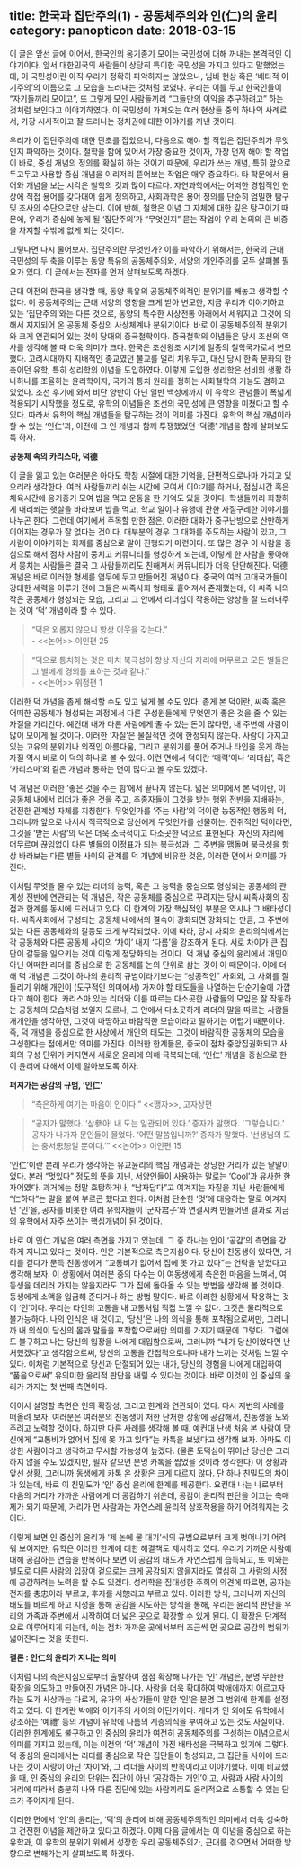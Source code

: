 title: 한국과 집단주의(1) - 공동체주의와 인(仁)의 윤리
category: panopticon
date: 2018-03-15
------------------------------------

이 글은 앞선 글에 이어서, 한국인의 옹기종기 모이는 국민성에 대해 꺼내는 본격적인 이야기이다. 앞서 대한민국의 사람들이 상당히 특이한 국민성을 가지고 있다고 말했었는데, 이 국민성이란 아직 우리가 정확히 파악하지는 않았으나, 님비 현상 혹은 ‘배타적 이기주의’의 이름으로 그 모습을 드러내는 것처럼 보였다. 우리는 이를 두고 한국인들이 “자기들끼리 모이고”, 또 그렇게 모인 사람들끼리 “그들만의 이익을 추구하려고” 하는 것처럼 보인다고 이야기하였다. 이 국민성이 가져오는 여러 현상들 중의 하나의 사례로서, 가장 시사적이고 잘 드러나는 정치권에 대한 이야기를 꺼낸 것이다.

우리가 이 집단주의에 대한 단초를 잡았으니, 다음으로 해야 할 작업은 집단주의가 무엇인지 파악하는 것이다. 철학을 함에 있어서 가장 중요한 것이자, 가장 먼저 해야 할 작업이 바로, 중심 개념의 정의를 확실히 하는 것이기 때문에, 우리가 쓰는 개념, 특히 앞으로 두고두고 사용할 중심 개념을 이리저리 뜯어보는 작업은 매우 중요하다. 타 학문에서 용어와 개념을 보는 시각은 철학의 것과 많이 다르다. 자연과학에서는 어떠한 경험적인 현상에 직접 용어를 갖다대어 쉽게 정의하고, 사회과학은 용어 정의를 단순히 엄밀한 탐구 및 조사의 수단으로만 삼는다. 이에 반해, 철학은 이념 그 자체에 대한 깊은 탐구이기 때문에, 우리가 중심에 놓게 될 ‘집단주의’가 “무엇인지” 묻는 작업이 우리 논의의 큰 비중을 차지할 수밖에 없게 되는 것이다.

그렇다면 다시 물어보자. 집단주의란 무엇인가? 이를 파악하기 위해서는, 한국의 근대 국민성의 두 축을 이루는 동양 특유의 공동체주의와, 서양의 개인주의를 모두 살펴볼 필요가 있다. 이 글에서는 전자를 먼저 살펴보도록 하겠다.

근대 이전의 한국을 생각할 때, 동양 특유의 공동체주의적인 분위기를 빼놓고 생각할 수 없다. 이 공동체주의는 근대 서양의 영향을 크게 받아 변모한, 지금 우리가 이야기하고 있는 ‘집단주의’와는 다른 것으로, 동양의 특수한 사상전통 아래에서 세워지고 그것에 의해서 지지되어 온 공동체 중심의 사상체계나 분위기이다. 바로 이 공동체주의적 분위기와 크게 연관되어 있는 것이 당대의 중국철학이다. 중국철학의 이념들은 당시 조선의 역사를 생각해 볼 때 더욱 의미가 크다. 한국은 조선왕조 시기에 일종의 철학국가로서 변모했다. 고려시대까지 지배적인 종교였던 불교를 멀리 치워두고, 대신 당시 한족 문화의 한 축이던 유학, 특히 성리학의 이념을 도입하였다. 이렇게 도입한 성리학은 선비의 생활 하나하나를 조율하는 윤리학이자, 국가의 통치 원리를 정하는 사회철학의 기능도 겸하고 있었다. 조선 후기에 와서 비단 양반이 아닌 일반 백성에까지 이 유학의 관념들이 폭넓게 적용되기 시작했을 정도로, 유학의 이념들은 조선의 국민성에 큰 영향을 미쳤다고 할 수 있다. 따라서 유학의 핵심 개념들을 탐구하는 것이 의미를 가진다. 유학의 핵심 개념이라 할 수 있는 ‘인仁’과, 이전에 그 인 개념과 함께 투쟁했었던 ‘덕德’ 개념을 함께 살펴보도록 하자.

**공동체 속의 카리스마, 덕德**

이 글을 읽고 있는 여러분은 아마도 학창 시절에 대한 기억을, 단편적으로나마 가지고 있으리라 생각한다. 여러 사람들끼리 쉬는 시간에 모여서 이야기를 하거나, 점심시간 혹은 체육시간에 옹기종기 모여 밥을 먹고 운동을 한 기억도 있을 것이다. 학생들끼리 화창하게 내리쬐는 햇살을 바라보며 밥을 먹고, 학교 일이나 유행에 관한 자질구레한 이야기를 나누곤 한다. 그런데 여기에서 주목할 만한 점은, 이러한 대화가 중구난방으로 산만하게 이어지는 경우가 잘 없다는 것이다. 대부분의 경우 그 대화를 주도하는 사람이 있고, 그 사람이 이야기하는 화제를 중심으로 말이 진행되기 마련이다. 또 많은 경우 이 사람을 중심으로 해서 점차 사람이 뭉치고 커뮤니티를 형성하게 되는데, 이렇게 한 사람을 좋아해서 뭉치는 사람들은 결국 그 사람들끼리도 친해져서 커뮤니티가 더욱 단단해진다. 덕德 개념은 바로 이러한 형세를 염두에 두고 만들어진 개념이다. 중국의 여러 고대국가들이 강대한 세력을 이루기 전에 그들은 씨족사회 형태로 흩어져서 존재했는데, 이 씨족 내의 작은 공동체가 형성되는 모습, 그리고 그 안에서 리더십이 작용하는 양상을 잘 드러내주는 것이 ‘덕’ 개념이라 할 수 있다. 

>“덕은 외롭지 않으니 항상 이웃을 갖는다.” <br>- <<논어>> 이인편 25

>“덕으로 통치하는 것은 마치 북극성이 항상 자신의 자리에 머무르고 모든 별들은 그 별에게 경의를 표하는 것과 같다.” <br>- <<논어>> 위정편 1

이러한 덕 개념을 좁게 해석할 수도 있고 넓게 볼 수도 있다. 좁게 본 덕이란, 씨족 혹은 어떠한 공동체가 형성되는 과정에서 다른 구성원들에게 무엇인가 좋은 것을 줄 수 있는 자질을 가리킨다. 예컨대 내가 다른 사람에게 줄 수 있는 돈이 많다면, 내 주변에 사람이 많이 모이게 될 것이다. 이러한 ‘자질’은 물질적인 것에 한정되지 않는다. 사람이 가지고 있는 고유의 분위기나 외적인 아름다움, 그리고 분위기를 풀어 주거나 타인을 웃게 하는 자질 역시 바로 이 덕의 하나로 볼 수 있다. 이런 면에서 덕이란 ‘매력’이나 ‘리더십’, 혹은 ‘카리스마’와 같은 개념과 통하는 면이 많다고 볼 수도 있겠다.

덕 개념은 이러한 ‘좋은 것을 주는 힘’에서 끝나지 않는다. 넓은 의미에서 본 덕이란, 이 공동체 내에서 리더가 좋은 것을 주고, 추종자들이 그것을 받는 행위 전반을 지배하는, 건전한 관계성 자체를 지칭한다. 무엇인가를 ‘주는 사람’의 덕이란 능동적인 행동의 덕, 그러니까 앞으로 나서서 적극적으로 당신에게 무엇인가를 선물하는, 진취적인 덕이라면, 그것을 ‘받는 사람’의 덕은 더욱 소극적이고 다소곳한 덕으로 표현된다. 자신의 자리에 머무르며 끊임없이 다른 별들의 이정표가 되는 북극성과, 그 주변을 맴돌며 북극성을 항상 바라보는 다른 별들 사이의 관계를 덕 개념에 비유한 것은, 이러한 면에서 의미를 가진다.

이처럼 무엇을 줄 수 있는 리더의 능력, 혹은 그 능력을 중심으로 형성되는 공동체의 관계성 전반에 연관되는 덕 개념은, 작은 공동체를 중심으로 꾸려지는 당시 씨족사회의 장점과 한계를 동시에 드러내고 있다. 이 한계의 가장 핵심적인 부분은 역시나 그 배타성이다. 씨족사회에서 구성되는 공동체 내에서의 결속이 강화되면 강화되는 만큼, 그 주변에 있는 다른 공동체와의 갈등도 크게 부각되었다. 이에 따라, 당시 사회의 윤리의식에서는 각 공동체와 다른 공동체 사이의 ‘차이’ 내지 ‘다름’을 강조하게 된다. 서로 차이가 큰 집단이 갈등을 일으키는 것이 이렇게 정당화되는 것이다. 덕 개념 중심의 윤리에서 개인이 아닌 어떠한 리더를 중심으로 한 공동체를 논의 단위로 삼는 것이 이 때문이다. 이에 더해 덕 개념은 그것이 하나의 윤리적 규범이라기보다는 “성공적인” 사회와, 그 사회를 잘 돌리기 위해 개인이 (도구적인 의미에서) 가져야 할 태도들을 나열하는 단순기술에 가깝다고 해야 한다. 카리스마 있는 리더와 이를 따르는 다소곳한 사람들의 모임은 잘 작동하는 공동체의 모습처럼 보일지 모르나, 그 안에서 다소곳하게 리더의 말을 따르는 사람들 개개인을 생각하면, 그것이 마땅하고 바람직한 모습이라고 말하기는 어렵기 때문이다. 즉, 덕 개념을 중심으로 한 사상에서 개인의 태도는, 그것이 바람직한 공동체의 모습을 구성한다는 점에서만 의미를 가진다. 이러한 한계들은, 중국이 점차 중앙집권화되고 사회의 구성 단위가 커지면서 새로운 윤리에 의해 극복되는데, ‘인仁’ 개념을 중심으로 한 이 윤리에 대해서 이제 알아보도록 하자.


**퍼져가는 공감의 규범, ‘인仁’**

>“측은하게 여기는 마음이 인이다.” <<맹자>>, 고자상편

>“공자가 말했다. ‘삼參아! 내 도는 일관되어 있다.’ 증자가 말했다. ‘그렇습니다.’ 공자가 나가자 문인들이 물었다. ‘어떤 말씀입니까?’ 증자가 말했다. ‘선생님의 도는 충서忠恕일 뿐이다.’” <<논어>> 이인편 15

‘인仁’이란 본래 우리가 생각하는 유교윤리의 핵심 개념과는 상당한 거리가 있는 낱말이었다. 본래 “멋있다” 정도의 뜻을 지닌, 서양인들이 사용하는 말로는 ‘Cool’과 유사한 한자어였다. 과거에는 정말 호탕하거나, “남자답다”고 여겨지는 자질을 지닌 사람들에게 “仁하다”는 말을 붙여 부르곤 했다고 한다. 이처럼 단순한 ‘멋’에 대응하는 말로 여겨지던 ‘인’을, 공자를 비롯한 여러 유학자들이 ‘군자君子’와 연결시켜 만들어낸 결과로 지금의 유학에서 자주 쓰이는 핵심개념이 된 것이다.

바로 이 인仁 개념은 여러 측면을 가지고 있는데, 그 중 하나는 인이 ‘공감’의 측면을 강하게 지니고 있다는 것이다. 인은 기본적으로 측은지심이다. 당신이 친동생이 있다면, 거리를 걷다가 문득 친동생에게 “교통비가 없어서 집에 못 가고 있다”는 연락을 받았다고 생각해 보자. 이 상황에서 여러분 중의 다수는 이 여동생에게 측은한 마음을 느껴서, 여동생을 데리러 가지는 않을지라도 그가 집에 돌아올 수 있는 방법을 생각해 볼 것이다. 동생에게 소액을 입금해 준다거나 하는 방법 말이다. 바로 이러한 상황에서 작용하는 것이 ‘인’이다. 우리는 타인의 고통을 내 고통처럼 직접 느낄 수 없다. 그것은 물리적으로 불가능하다. 나의 인식은 내 것이고, ‘당신’은 나의 의식을 통해 포착됨으로써만, 그러니까 내 의식이 당신의 몸과 말들을 포착함으로써만 의미를 가지기 때문에 그렇다. 그럼에도 불구하고 나는 당신의 입장을 나에게 대입함으로써, 그러니까 “내가 당신이었다면 난처했겠다”고 생각함으로써, 당신의 고통을 간접적으로나마 내가 느끼는 것처럼 느낄 수 있다. 이처럼 기본적으로 당신과 단절되어 있는 내가, 당신의 경험을 나에게 대입하여 “품음으로써” 유의미한 윤리적 판단을 내릴 수 있다는 것이다. 바로 이것이 인 중심의 윤리가 가지는 첫 번째 측면이다.

이어서 설명할 측면은 인의 확장성, 그리고 한계와 연관되어 있다. 다시 저번의 사례를 떠올려 보자. 여러분은 여러분의 친동생이 처한 난처한 상황에 공감해서, 친동생을 도와주려고 노력할 것이다. 하지만 다른 사례를 생각해 볼 때, 예컨대 난생 처음 본 사람이 당신에게 “교통비가 없어서 집에 못 가고 있다”는 카톡을 보냈다고 생각해 보자. 아마도 이상한 사람이라고 생각하고 무시할 가능성이 높겠다. (물론 도덕심이 뛰어난 당신은 그리하지 않을 수도 있겠지만, 필자 같으면 분명 카톡을 씹었을 것이라 생각한다) 이 상황과 앞선 상황, 그러니까 동생에게 카톡 온 상황은 크게 다르지 않다. 단 하나 친밀도의 차이가 있는데, 바로 이 친밀도가 ‘인’ 중심 윤리에 한계를 제공한다. 요컨대 나는 나로부터 마음의 거리가 가까운 사람에게 더 공감하기 쉬운데, 공감이 윤리적 판단을 이끄는 촉매제가 되기 때문에, 거리가 먼 사람과는 자연스레 윤리적 상호작용을 하기 어려워지는 것이다.

이렇게 보면 인 중심의 윤리가 ‘제 논에 물 대기’식의 규범으로부터 크게 벗어나기 어려워 보이지만, 유학은 이러한 한계에 대한 해결책도 제시하고 있다. 우리가 가까운 사람에 대해 공감하는 연습을 반복하다 보면 이 공감의 태도가 자연스럽게 습득되고, 또 이와는 별도로 다른 사람의 입장이 겉으로는 크게 공감되지 않을지라도 열심히 그 사람의 사정에 공감하려는 노력을 할 수도 있겠다. 성리학을 집대성한 주희의 의견에 따르면, 공자는 전자를 충忠이라 부르고, 후자를 서恕라고 부르고 있다. 이러한 방식, 그러니까 자신의 태도를 바르게 하고 지성을 통해 공감을 시도하는 방식을 통해, 우리는 윤리적 판단을 우리의 가족과 주변에서 시작하여 더 넓은 곳으로 확장할 수 있게 된다. 이 확장은 단계적으로 이루어지게 되는데, 이는 점차 가까운 곳에서부터 조금씩 먼 곳으로 공감의 범위가 넓어진다는 것을 뜻한다.

**결론 : 인仁의 윤리가 지니는 의미**

이처럼 나의 측은지심으로부터 출발하여 점점 확장해 나가는 ‘인’ 개념은, 분명 무한한 확장을 의도하고 만들어진 개념은 아니다. 사랑을 더욱 확대하여 박애에까지 이르고자 하는 도가 사상과는 다르게, 유가의 사상가들이 말한 ‘인’은 분명 그 범위에 한계를 설정하고 있다. 이 한계란 박애와 이기주의 사이의 어딘가이다. 게다가 인 외에도 유학에서 강조하는 ‘예禮’ 등의 개념이 유학에 나름의 계층의식을 부여하고 있는 것도 사실이다. 이러한 한계에도 불구하고 인 중심의 윤리가 여전히 공동체주의를 구성하는 이념으로서 의미를 가지고 있는데, 이는 이전의 ‘덕’ 개념이 가진 배타성을 극복하고 있기에 그렇다. 덕 중심의 윤리에서는 리더를 중심으로 작은 집단들이 형성되고, 그 집단들 사이에 드러나는 것이 사랑이 아닌 ‘차이’와, 그 리더들 사이의 반목이라고 이야기했다. 이에 비교했을 때, 인 중심의 윤리의 단위는 집단이 아닌 ‘공감하는 개인’이고, 사람과 사람 사이의 거리에 따라서 충분히 나와 다른 집단에 있는 사람끼리도 윤리적으로 소통할 수 있는 단초가 주어지게 된다.

이러한 면에서 ‘인’의 윤리는, ‘덕’의 윤리에 비해 공동체주의적인 의미에서 더욱 성숙하고 건전한 이념을 제안하고 있다고 하겠다. 이제 다음 글에서는 이 이념을 중심으로 하는 유학과, 이 유학의 분위기 위에서 성장한 우리 공동체주의가, 근대를 겪으면서 어떠한 방향으로 변해가는지 살펴보도록 하겠다.